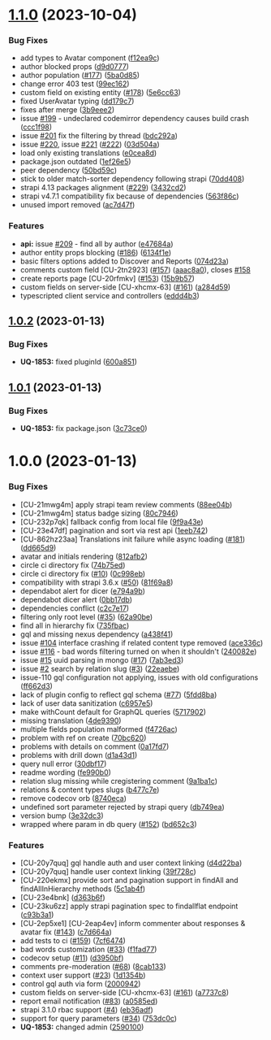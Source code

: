 # [1.1.0](https://github.com/zrp/uqbar-strapi-plugin-comments/compare/v1.0.2...v1.1.0) (2023-10-04)


### Bug Fixes

* add types to Avatar component ([f12ea9c](https://github.com/zrp/uqbar-strapi-plugin-comments/commit/f12ea9c236d791544d964827cd5b403233972e75))
* author blocked props ([d9d0777](https://github.com/zrp/uqbar-strapi-plugin-comments/commit/d9d0777c5f2ba6d6db51c4419a06a95c71192bf1))
* author population ([#177](https://github.com/zrp/uqbar-strapi-plugin-comments/issues/177)) ([5ba0d85](https://github.com/zrp/uqbar-strapi-plugin-comments/commit/5ba0d859301abb9253aeec4e11a0a0db96b333a1))
* change error 403 test ([99ec162](https://github.com/zrp/uqbar-strapi-plugin-comments/commit/99ec162e8d004cec3ba63e470ffde5e6c0331b56))
* custom field on existing entity ([#178](https://github.com/zrp/uqbar-strapi-plugin-comments/issues/178)) ([5e6cc63](https://github.com/zrp/uqbar-strapi-plugin-comments/commit/5e6cc63c4f0d6fbe55d458c64718316973650906))
* fixed UserAvatar typing ([dd179c7](https://github.com/zrp/uqbar-strapi-plugin-comments/commit/dd179c709a5e73a49261533df24dcf75f2f99e53))
* fixes after merge ([3b9eee2](https://github.com/zrp/uqbar-strapi-plugin-comments/commit/3b9eee2fdf9a294ba55124fef68d144d847f3de5))
* issue [#199](https://github.com/zrp/uqbar-strapi-plugin-comments/issues/199) - undeclared codemirror dependency causes build crash ([ccc1f98](https://github.com/zrp/uqbar-strapi-plugin-comments/commit/ccc1f98260cd57ed3d63988f89cbebed2b77e48a))
* issue [#201](https://github.com/zrp/uqbar-strapi-plugin-comments/issues/201) fix the filtering by thread ([bdc292a](https://github.com/zrp/uqbar-strapi-plugin-comments/commit/bdc292a6dfdefe985ae7774d07a042cb5fb0d598))
* issue [#220](https://github.com/zrp/uqbar-strapi-plugin-comments/issues/220), issue [#221](https://github.com/zrp/uqbar-strapi-plugin-comments/issues/221) ([#222](https://github.com/zrp/uqbar-strapi-plugin-comments/issues/222)) ([03d504a](https://github.com/zrp/uqbar-strapi-plugin-comments/commit/03d504aa86ad7611bd6c1b25845b8c410c712e9a))
* load only existing translations ([e0cea8d](https://github.com/zrp/uqbar-strapi-plugin-comments/commit/e0cea8d0947dbe3c986ed1bed7d5ce54d6da6aff))
* package.json outdated ([1ef26e5](https://github.com/zrp/uqbar-strapi-plugin-comments/commit/1ef26e504e9f90a2f30d5f1504fc230167c0f8ed))
* peer dependency ([50bd59c](https://github.com/zrp/uqbar-strapi-plugin-comments/commit/50bd59c3931ba485a5ee9dc9945be5d03c33c7f5))
* stick to older match-sorter dependency following strapi ([70dd408](https://github.com/zrp/uqbar-strapi-plugin-comments/commit/70dd408aa9d3cee2f928c555e99bf79b82147fe4))
* strapi 4.13 packages alignment ([#229](https://github.com/zrp/uqbar-strapi-plugin-comments/issues/229)) ([3432cd2](https://github.com/zrp/uqbar-strapi-plugin-comments/commit/3432cd229bd7235a21e29a2ee50f2f08f5065d84))
* strapi v4.7.1 compatibility fix because of dependencies ([563f86c](https://github.com/zrp/uqbar-strapi-plugin-comments/commit/563f86c40e310aa099a1602d5d374237f1ca5a84))
* unused import removed ([ac7d47f](https://github.com/zrp/uqbar-strapi-plugin-comments/commit/ac7d47fb23dc4057934cf9fc96dfff3a5a9b6a11))


### Features

* **api:** issue [#209](https://github.com/zrp/uqbar-strapi-plugin-comments/issues/209) - find all by author ([e47684a](https://github.com/zrp/uqbar-strapi-plugin-comments/commit/e47684adb2c3785c28eff20f008e80d736daf497))
* author entity props blocking ([#186](https://github.com/zrp/uqbar-strapi-plugin-comments/issues/186)) ([6134f1e](https://github.com/zrp/uqbar-strapi-plugin-comments/commit/6134f1e3bb5e78ea7c7c3793d2d8835e0d737b15))
* basic filters options added to Discover and Reports ([074d23a](https://github.com/zrp/uqbar-strapi-plugin-comments/commit/074d23aa44ebe7a9fd47d24ee82384b19e7a4d7d))
* comments custom field [CU-2tn2923] ([#157](https://github.com/zrp/uqbar-strapi-plugin-comments/issues/157)) ([aaac8a0](https://github.com/zrp/uqbar-strapi-plugin-comments/commit/aaac8a059e261f87b8a13b303d8d719474d60cc4)), closes [#158](https://github.com/zrp/uqbar-strapi-plugin-comments/issues/158)
* create reports page [CU-20rfmkv] ([#153](https://github.com/zrp/uqbar-strapi-plugin-comments/issues/153)) ([15b9b57](https://github.com/zrp/uqbar-strapi-plugin-comments/commit/15b9b575ab827ca4e87c99962e39da816cae05dd))
* custom fields on server-side [CU-xhcmx-63] ([#161](https://github.com/zrp/uqbar-strapi-plugin-comments/issues/161)) ([a284d59](https://github.com/zrp/uqbar-strapi-plugin-comments/commit/a284d595ee4d5e91a7607e4c999c4a2814f99638))
* typescripted client service and controllers ([eddd4b3](https://github.com/zrp/uqbar-strapi-plugin-comments/commit/eddd4b316c6dbf65a15365f0a3ddcf186337e8f6))

## [1.0.2](https://github.com/zrp/uqbar-strapi-plugin-comments/compare/v1.0.1...v1.0.2) (2023-01-13)


### Bug Fixes

* **UQ-1853:** fixed pluginId ([600a851](https://github.com/zrp/uqbar-strapi-plugin-comments/commit/600a851804b43e2cbcc177384612235cf011e20d))

## [1.0.1](https://github.com/zrp/uqbar-strapi-plugin-comments/compare/v1.0.0...v1.0.1) (2023-01-13)


### Bug Fixes

* **UQ-1853:** fix package.json ([3c73ce0](https://github.com/zrp/uqbar-strapi-plugin-comments/commit/3c73ce0efad9c6c5de746c96ce1ea2803c42ed8b))

# 1.0.0 (2023-01-13)


### Bug Fixes

* [CU-21mwg4m] apply strapi team review comments ([88ee04b](https://github.com/zrp/uqbar-strapi-plugin-comments/commit/88ee04b945d567973ddda9cb074cf5eafad90407))
* [CU-21mwg4m] status badge sizing ([80c7946](https://github.com/zrp/uqbar-strapi-plugin-comments/commit/80c7946fb5a4e829564e7bb436a76f610893464c))
* [CU-232p7qk] fallback config from local file ([9f9a43e](https://github.com/zrp/uqbar-strapi-plugin-comments/commit/9f9a43e724e5824dd4fd40524e9d446bc75e38cc))
* [CU-23e47df] pagination and sort via rest api ([1eeb742](https://github.com/zrp/uqbar-strapi-plugin-comments/commit/1eeb7421abe6cb642b77b96ec3acefa4109729ee))
* [CU-862hz23aa] Translations init failure while async loading ([#181](https://github.com/zrp/uqbar-strapi-plugin-comments/issues/181)) ([dd665d9](https://github.com/zrp/uqbar-strapi-plugin-comments/commit/dd665d95349c2b09ee02f1c281f7491399e60565))
* avatar and initials rendering ([812afb2](https://github.com/zrp/uqbar-strapi-plugin-comments/commit/812afb24268a1c5b9f10a611ccfeab6b59fa81e9))
* circle ci directory fix ([74b75ed](https://github.com/zrp/uqbar-strapi-plugin-comments/commit/74b75edc12843ddd842e5b98b745f76ce8786f38))
* circle ci directory fix ([#10](https://github.com/zrp/uqbar-strapi-plugin-comments/issues/10)) ([0c998eb](https://github.com/zrp/uqbar-strapi-plugin-comments/commit/0c998eb384fe8f4fb1a8ae8220819ae0a3fde96a))
* compatibility with strapi 3.6.x ([#50](https://github.com/zrp/uqbar-strapi-plugin-comments/issues/50)) ([81f69a8](https://github.com/zrp/uqbar-strapi-plugin-comments/commit/81f69a881145d60bfe785641534307c7e9fbc123))
* dependabot alert for dicer ([e794a9b](https://github.com/zrp/uqbar-strapi-plugin-comments/commit/e794a9b9802a01ad178d681b703484764b238290))
* dependabot dicer alert ([0bb17db](https://github.com/zrp/uqbar-strapi-plugin-comments/commit/0bb17db0a739e5527b0d27e8c0d91405797e3adc))
* dependencies conflict ([c2c7e17](https://github.com/zrp/uqbar-strapi-plugin-comments/commit/c2c7e17e837da6b18fdfd44a4357e2f7bafd3d9d))
* filtering only root level ([#35](https://github.com/zrp/uqbar-strapi-plugin-comments/issues/35)) ([62a90be](https://github.com/zrp/uqbar-strapi-plugin-comments/commit/62a90beabf8322019fb505e99486794448bdf0b2))
* find all in hierarchy fix ([735fbac](https://github.com/zrp/uqbar-strapi-plugin-comments/commit/735fbac92a9f528b8c58640ad8b72287577f1da4))
* gql and missing nexus dependency ([a438f41](https://github.com/zrp/uqbar-strapi-plugin-comments/commit/a438f417cc007d423143f400e1231bd628b67141))
* issue [#104](https://github.com/zrp/uqbar-strapi-plugin-comments/issues/104) interface crashing if related content type removed ([ace336c](https://github.com/zrp/uqbar-strapi-plugin-comments/commit/ace336cd6b4c7020d716bdf42efaf0f70d968bce))
* issue [#116](https://github.com/zrp/uqbar-strapi-plugin-comments/issues/116) - bad words filtering turned on when it shouldn't ([240082e](https://github.com/zrp/uqbar-strapi-plugin-comments/commit/240082ecc3b07d99fdc0ccbdcdc923a8e874267c))
* issue [#15](https://github.com/zrp/uqbar-strapi-plugin-comments/issues/15) uuid parsing in mongo ([#17](https://github.com/zrp/uqbar-strapi-plugin-comments/issues/17)) ([7ab3ed3](https://github.com/zrp/uqbar-strapi-plugin-comments/commit/7ab3ed36be8592ee8532e3397ded1ff835175df2))
* issue [#2](https://github.com/zrp/uqbar-strapi-plugin-comments/issues/2) search by relation slug ([#3](https://github.com/zrp/uqbar-strapi-plugin-comments/issues/3)) ([22eaebe](https://github.com/zrp/uqbar-strapi-plugin-comments/commit/22eaebec3662ac20ab34437b4d3bcf56014e8fb2))
* issue-110 gql configuration not applying, issues with old configurations ([ff662d3](https://github.com/zrp/uqbar-strapi-plugin-comments/commit/ff662d3540d61c3417604f1d1f84a0dfe0d19e0e))
* lack of plugin config to reflect gql schema ([#77](https://github.com/zrp/uqbar-strapi-plugin-comments/issues/77)) ([5fdd8ba](https://github.com/zrp/uqbar-strapi-plugin-comments/commit/5fdd8babee626a6f86e08d5b9ac9e364de259792))
* lack of user data sanitization ([c6957e5](https://github.com/zrp/uqbar-strapi-plugin-comments/commit/c6957e578be069c33e38da43b5eb2a69f6aa3f17))
* make withCount default for GraphQL queries ([5717902](https://github.com/zrp/uqbar-strapi-plugin-comments/commit/5717902aac4b9ee16941d6c0207c68ff859fb634))
* missing translation ([4de9390](https://github.com/zrp/uqbar-strapi-plugin-comments/commit/4de9390b1df87b148ebf38788f22488c7ac8f846))
* multiple fields population malformed ([f4726ac](https://github.com/zrp/uqbar-strapi-plugin-comments/commit/f4726aca227e6c18bddeaf1157aaf51a2bf12304))
* problem with ref on create ([70bc620](https://github.com/zrp/uqbar-strapi-plugin-comments/commit/70bc620daf78688201e2fb79be8d52deac1a7c88))
* problems with details on comment ([0a17fd7](https://github.com/zrp/uqbar-strapi-plugin-comments/commit/0a17fd7d72c14682521d7cf16f4673529d190e3f))
* problems with drill down ([d1a43d1](https://github.com/zrp/uqbar-strapi-plugin-comments/commit/d1a43d1a96d5e384bb763653782c9b9f2377e21f))
* query null error ([30dbf17](https://github.com/zrp/uqbar-strapi-plugin-comments/commit/30dbf17088cef3913e8f81282cdf99c3dec7ba0d))
* readme wording ([fe990b0](https://github.com/zrp/uqbar-strapi-plugin-comments/commit/fe990b0597ef85dfbaa02f7deef5a4648e09d4f1))
* relation slug missing while cregistering comment ([9a1ba1c](https://github.com/zrp/uqbar-strapi-plugin-comments/commit/9a1ba1cf5451f216124b85007d319e1e0fcadbf0))
* relations & content types slugs ([b477c7e](https://github.com/zrp/uqbar-strapi-plugin-comments/commit/b477c7e9d9cc558d684b8e95d131d3ce523e7f0c))
* remove codecov orb ([8740eca](https://github.com/zrp/uqbar-strapi-plugin-comments/commit/8740eca3436c1c83ccdfdf3c0182a6cf4bdafb3a))
* undefined sort parameter rejected by strapi query ([db749ea](https://github.com/zrp/uqbar-strapi-plugin-comments/commit/db749eaf7fef5f1430576c8461daf34d0ef0bef8))
* version bump ([3e32dc3](https://github.com/zrp/uqbar-strapi-plugin-comments/commit/3e32dc3debb8d99d62939e2948c30872c567f107))
* wrapped where param in db query ([#152](https://github.com/zrp/uqbar-strapi-plugin-comments/issues/152)) ([bd652c3](https://github.com/zrp/uqbar-strapi-plugin-comments/commit/bd652c3f6c92f73086cccbe5037541e6e7c9c137))


### Features

* [CU-20y7quq] gql handle auth and user context linking ([d4d22ba](https://github.com/zrp/uqbar-strapi-plugin-comments/commit/d4d22ba0561ed6b4a6965425214995c07fe1c56f))
* [CU-20y7quq] handle user context linking ([39f728c](https://github.com/zrp/uqbar-strapi-plugin-comments/commit/39f728c44d0258c85a8a434295c5fbd94d9e8cf2))
* [CU-220ekmx] provide sort and pagination support in findAll and findAllInHierarchy methods ([5c1ab4f](https://github.com/zrp/uqbar-strapi-plugin-comments/commit/5c1ab4f641a1b2b61d2abd6fd8f30d5aaf6618e5))
* [CU-23e4bnk] ([d363b6f](https://github.com/zrp/uqbar-strapi-plugin-comments/commit/d363b6f8ef8e4a672c59d271751a5c1548da9f33))
* [CU-23ku6zz] apply strapi pagination spec to findallflat endpoint ([c93b3a1](https://github.com/zrp/uqbar-strapi-plugin-comments/commit/c93b3a148b58a377577ce33bea21f7bb217ea3d9))
* [CU-2ep5xe1] [CU-2eap4ev] inform commenter about responses & avatar fix ([#143](https://github.com/zrp/uqbar-strapi-plugin-comments/issues/143)) ([c7d664a](https://github.com/zrp/uqbar-strapi-plugin-comments/commit/c7d664ac192b564a7a5c17ae2e74cdedf3f9dc04))
* add tests to ci ([#159](https://github.com/zrp/uqbar-strapi-plugin-comments/issues/159)) ([7cf6474](https://github.com/zrp/uqbar-strapi-plugin-comments/commit/7cf6474e396721efe06721010b2cfafa54cf45ab))
* bad words customization ([#33](https://github.com/zrp/uqbar-strapi-plugin-comments/issues/33)) ([f1fad77](https://github.com/zrp/uqbar-strapi-plugin-comments/commit/f1fad778dd6737b5e81a26ffc6ac3c65f64110f2))
* codecov setup ([#11](https://github.com/zrp/uqbar-strapi-plugin-comments/issues/11)) ([d3950bf](https://github.com/zrp/uqbar-strapi-plugin-comments/commit/d3950bf40c7bdfe802051e2e6158cdc7929c02a6))
* comments pre-moderation ([#68](https://github.com/zrp/uqbar-strapi-plugin-comments/issues/68)) ([8cab133](https://github.com/zrp/uqbar-strapi-plugin-comments/commit/8cab1337d53ee8918e815cd2154114f438b2001a))
* context user support ([#23](https://github.com/zrp/uqbar-strapi-plugin-comments/issues/23)) ([1d1354b](https://github.com/zrp/uqbar-strapi-plugin-comments/commit/1d1354bafe942e732d1ebf28574d03cebbea7044))
* control gql auth via form ([2000942](https://github.com/zrp/uqbar-strapi-plugin-comments/commit/20009426858feb0fd238394d1a7858835b59bd16))
* custom fields on server-side [CU-xhcmx-63] ([#161](https://github.com/zrp/uqbar-strapi-plugin-comments/issues/161)) ([a7737c8](https://github.com/zrp/uqbar-strapi-plugin-comments/commit/a7737c8f917768894e47425598cd3428f8081a71))
* report email notification ([#83](https://github.com/zrp/uqbar-strapi-plugin-comments/issues/83)) ([a0585ed](https://github.com/zrp/uqbar-strapi-plugin-comments/commit/a0585ed85603eedec36750b4dccdade314a980ec))
* strapi 3.1.0 rbac support ([#4](https://github.com/zrp/uqbar-strapi-plugin-comments/issues/4)) ([eb36adf](https://github.com/zrp/uqbar-strapi-plugin-comments/commit/eb36adf21e7f5333b581149954ec2d4e5c3dc39b))
* support for query parameters ([#34](https://github.com/zrp/uqbar-strapi-plugin-comments/issues/34)) ([753dc0c](https://github.com/zrp/uqbar-strapi-plugin-comments/commit/753dc0c492424de778089f54e136c4350a6b458f))
* **UQ-1853:** changed admin ([2590100](https://github.com/zrp/uqbar-strapi-plugin-comments/commit/2590100a5cd1e8b889c41425b997b4253fd3cf35))
